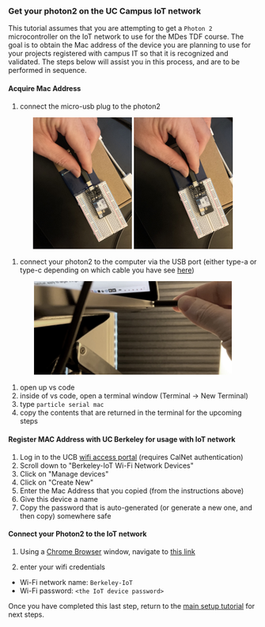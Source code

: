 ### Get your photon2 on the UC Campus IoT network

This tutorial assumes that you are attempting to get a `Photon 2` microcontroller on the IoT network to use for the MDes TDF course.  The goal is to obtain the Mac address of the device you are planning to use for your projects registered with campus IT so that it is recognized and validated.  The steps below will assist you in this process, and are to be performed in sequence.

#### Acquire Mac Address

1. connect the micro-usb plug to the photon2 

<div align="center">
<img src="../p2_pw_tutorial/photon2_unbox_05.jpeg" width="200">
<img src="../p2_pw_tutorial/photon2_unbox_06.jpeg" width="200">
</div>

1. connect your photon2 to the computer via the USB port (either type-a or type-c depending on which cable you have see [here](https://www.viewsonic.com/library/tech/usb-c-usb-b-and-usb-a-whats-the-difference/))

<div align="center">
<img src="../p2_pw_tutorial/photon2_connect_usb.jpeg" width="400">
</div>


1. open up vs code
1. inside of vs code, open a terminal window (Terminal -> New Terminal)
1. type `particle serial mac`
1. copy the contents that are returned in the terminal for the upcoming steps 

#### Register MAC Address with UC Berkeley for usage with IoT network

1. Log in to the UCB [wifi access portal](https://portal.berkeley.edu/people/wifi_access) (requires CalNet authentication)
1. Scroll down to "Berkeley-IoT Wi-Fi Network Devices" 
1. Click on "Manage devices"
1. Click on "Create New"
1. Enter the Mac Address that you copied (from the instructions above)
1. Give this device a name
1. Copy the password that is auto-generated (or generate a new one, and then copy) somewhere safe

#### Connect your Photon2 to the IoT network

1. Using a [Chrome Browser](https://www.google.com/chrome) window, navigate to [this link](https://docs.particle.io/tools/developer-tools/configure-wi-fi/)

1. enter your wifi credentials
  - Wi-Fi network name: `Berkeley-IoT`
  - Wi-Fi password: `<the IoT device password>`

Once you have completed this last step, return to the [main setup tutorial](https://github.com/Berkeley-MDes/tdf-fa23-equilet/blob/main/_pw_tutorial/README.md#particleio-account-setup) for next steps.
